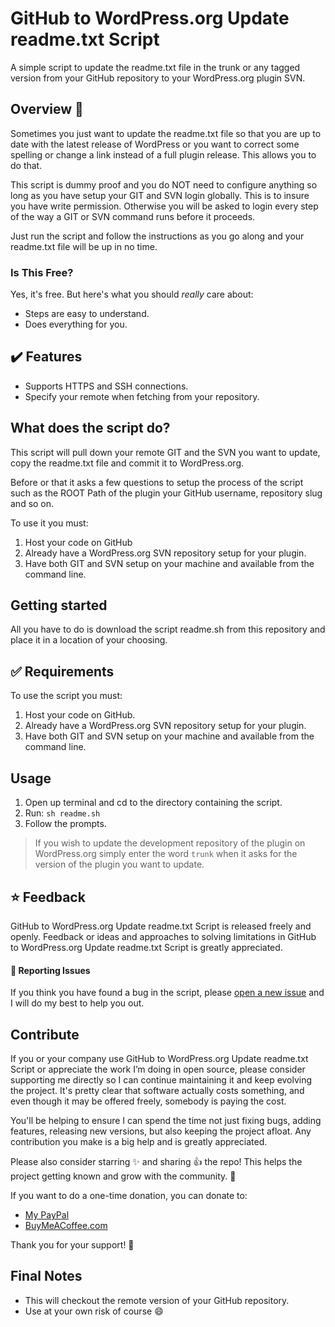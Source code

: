 # GitHub to WordPress.org Update readme.txt Script

A simple script to update the readme.txt file in the trunk or any tagged version from your GitHub repository to your WordPress.org plugin SVN.

## Overview 🔔

Sometimes you just want to update the readme.txt file so that you are up to date with the latest release of WordPress or you want to correct some spelling or change a link instead of a full plugin release. This allows you to do that.

This script is dummy proof and you do NOT need to configure anything so long as you have setup your GIT and SVN login globally. This is to insure you have write permission. Otherwise you will be asked to login every step of the way a GIT or SVN command runs before it proceeds.

Just run the script and follow the instructions as you go along and your readme.txt file will be up in no time.


### Is This Free?

Yes, it's free. But here's what you should _really_ care about:
* Steps are easy to understand.
* Does everything for you.


## ✔️ Features

* Supports HTTPS and SSH connections.
* Specify your remote when fetching from your repository.


## What does the script do?
This script will pull down your remote GIT and the SVN you want to update, copy the readme.txt file and commit it to WordPress.org.

Before or that it asks a few questions to setup the process of the script such as the ROOT Path of the plugin your GitHub username, repository slug and so on.

To use it you must:

1. Host your code on GitHub
2. Already have a WordPress.org SVN repository setup for your plugin.
3. Have both GIT and SVN setup on your machine and available from the command line.


## Getting started

All you have to do is download the script readme.sh from this repository and place it in a location of your choosing.


## ✅ Requirements

To use the script you must:

1. Host your code on GitHub.
2. Already have a WordPress.org SVN repository setup for your plugin.
3. Have both GIT and SVN setup on your machine and available from the command line.


## Usage

1. Open up terminal and cd to the directory containing the script.
2. Run: ```sh readme.sh```
3. Follow the prompts.

> If you wish to update the development repository of the plugin on WordPress.org simply enter the word `trunk` when it asks for the version of the plugin you want to update.


## ⭐ Feedback

GitHub to WordPress.org Update readme.txt Script is released freely and openly. Feedback or ideas and approaches to solving limitations in GitHub to WordPress.org Update readme.txt Script is greatly appreciated.


#### 📝 Reporting Issues

If you think you have found a bug in the script, please [open a new issue](https://github.com/seb86/github-to-wordpress-update-readme-script/issues/new) and I will do my best to help you out.


## Contribute

If you or your company use GitHub to WordPress.org Update readme.txt Script or appreciate the work I’m doing in open source, please consider supporting me directly so I can continue maintaining it and keep evolving the project. It's pretty clear that software actually costs something, and even though it may be offered freely, somebody is paying the cost.

You'll be helping to ensure I can spend the time not just fixing bugs, adding features, releasing new versions, but also keeping the project afloat. Any contribution you make is a big help and is greatly appreciated.

Please also consider starring ✨ and sharing 👍 the repo! This helps the project getting known and grow with the community. 🙏

If you want to do a one-time donation, you can donate to:
- [My PayPal](https://www.paypal.me/codebreaker)
- [BuyMeACoffee.com](https://www.buymeacoffee.com/sebastien)

Thank you for your support! 🙌


## Final Notes

- This will checkout the remote version of your GitHub repository.
- Use at your own risk of course :smile:

